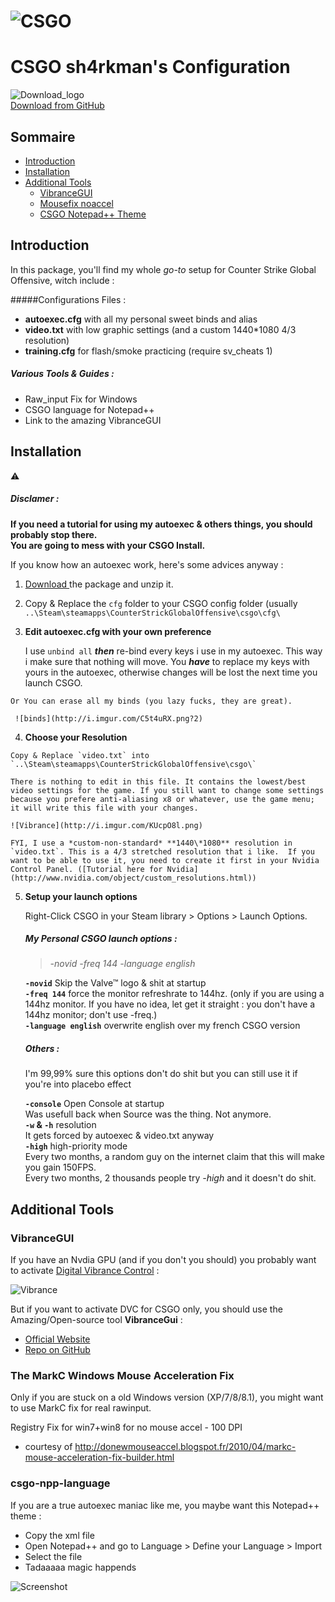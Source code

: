 ![CSGO](http://i.imgur.com/vdVmWSu.png)  
====
# CSGO sh4rkman's Configuration

![Download_logo](http://i.imgur.com/6FsLBIu.png?3)  
[Download from GitHub](https://github.com/sh4rkman/CSGO_CONFIG/archive/master.zip "Dowload!")  


## Sommaire

- [Introduction](#introduction)
- [Installation](#installation)
- [Additional Tools](#additional_Tools)
	- [VibranceGUI](#vibrancegui)
	- [Mousefix noaccel](#the_markc_windows_mouse_acceleration_fix)
	- [CSGO Notepad++ Theme](#csgo-npp-language)


## Introduction


In this package, you'll find my whole *go-to* setup for Counter Strike Global Offensive, witch include :  

#####Configurations Files  :
- **autoexec.cfg** with all my personal sweet binds and alias
- **video.txt** with low graphic settings (and a custom 1440*1080 4/3 resolution)
- **training.cfg** for flash/smoke practicing (require sv_cheats 1)  

##### Various Tools & Guides :  
- Raw_input Fix for Windows
- CSGO language for Notepad++  
- Link to the amazing VibranceGUI


## Installation  

:warning:  
##### Disclamer :  
**If you need a tutorial for using my autoexec & others things, you should probably stop there.  
You are going to mess with your CSGO Install.**


 If you know how an autoexec work, here's some advices anyway :  
 
 1. [Download ](https://github.com/sh4rkman/CSGO_CONFIG/archive/master.zip)  the package and unzip it.  
   
 2.  Copy & Replace the `cfg` folder to your CSGO config folder (usually `..\Steam\steamapps\CounterStrickGlobalOffensive\csgo\cfg\`   
 
 3.  **Edit autoexec.cfg with your own preference**  
 
	 I use `unbind all` ***then*** re-bind every keys i use in my autoexec. This way i make sure that nothing will move.  You ***have*** to replace my keys with yours in the autoexec, otherwise changes will be lost the next time you launch CSGO. 
	
	Or You can erase all my binds (you lazy fucks, they are great).  
	 
	 ![binds](http://i.imgur.com/C5t4uRX.png?2)

 4.  **Choose your Resolution**   
 


	Copy & Replace `video.txt` into `..\Steam\steamapps\CounterStrickGlobalOffensive\csgo\`  
	
	There is nothing to edit in this file. It contains the lowest/best video settings for the game. If you still want to change some settings because you prefere anti-aliasing x8 or whatever, use the game menu; it will write this file with your changes.
	
	![Vibrance](http://i.imgur.com/KUcpO8l.png)  
	
	FYI, I use a *custom-non-standard* **1440\*1080** resolution in `video.txt`. This is a 4/3 stretched resolution that i like.  If you want to be able to use it, you need to create it first in your Nvidia Control Panel. ([Tutorial here for Nvidia](http://www.nvidia.com/object/custom_resolutions.html))
  
 5. **Setup your launch options**   

	Right-Click CSGO in your Steam library > Options > Launch Options.
	
	##### My Personal CSGO launch options :
	
	> *-novid  -freq 144 -language english*  
	 
	
	**`-novid`** Skip the Valve™ logo & shit at startup  
	**`-freq 144`** force the monitor refreshrate to 144hz. (only if you are using a 144hz monitor. If you have no idea, let get 		it straight : you don't have a 144hz monitor; don't use -freq.)  
	**`-language english`** overwrite english over my french CSGO version  
	
	
	
	##### Others :  
	
	I'm 99,99% sure this options don't do shit but you can still use it if you're into placebo effect
	
	**`-console`** Open Console at startup  
	Was usefull back when Source was the thing. Not anymore.  
	**`-w` & `-h`** resolution  
	It gets forced by autoexec & video.txt anyway    
	**`-high`** high-priority mode  
	Every two months, a random guy on the internet claim that this will make you gain 150FPS.  
	Every two months, 2 thousands people try *-high* and it doesn't do shit. 




## Additional Tools

### VibranceGUI

If you have an Nvdia GPU (and if you don't you should) you probably want to activate [Digital Vibrance Control](http://www.nvidia.com/object/feature_dvc.html) :

![Vibrance](http://i.imgur.com/ZnDDuFC.png?1)

  
But if you want to activate DVC for CSGO only, you should use the Amazing/Open-source tool **VibranceGui** :

- [Official Website](http://vibrancegui.com/ "Dowload")  
- [Repo on GitHub](https://github.com/juvlarN "Code")  


### The MarkC Windows Mouse Acceleration Fix

Only if you are stuck on a old Windows version  (XP/7/8/8.1), you might want to use MarkC fix for real rawinput.  

Registry Fix for win7+win8 for no mouse accel - 100 DPI
- courtesy of http://donewmouseaccel.blogspot.fr/2010/04/markc-mouse-acceleration-fix-builder.html


### csgo-npp-language 


If you are a true autoexec maniac like me, you maybe want this Notepad++ theme :
- Copy the xml file
- Open Notepad++ and go to Language > Define your Language > Import
- Select the file
- Tadaaaaa magic happends

![Screenshot](http://i.imgur.com/a697ncN.png)

